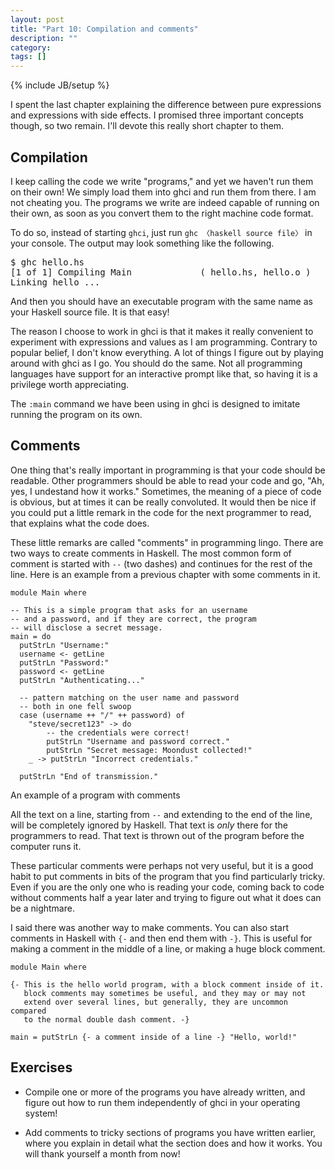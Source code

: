 ```yaml
---
layout: post
title: "Part 10: Compilation and comments"
description: ""
category:
tags: []
---
```

{% include JB/setup %}

I spent the last chapter explaining the difference between pure expressions and expressions with side effects. I promised three important concepts though, so two remain. I'll devote this really short chapter to them.



Compilation
-----------

I keep calling the code we write "programs," and yet we haven't run them on their own! We simply load them into <abbr>ghc</abbr>i and run them from there. I am not cheating you. The programs we write are indeed capable of running on their own, as soon as you convert them to the right machine code format.

To do so, instead of starting `ghci`, just run `ghc 〈haskell source file〉` in your console. The output may look something like the following.

<pre>$ ghc hello.hs
[1 of 1] Compiling Main             ( hello.hs, hello.o )
Linking hello ...</pre>

And then you should have an executable program with the same name as your Haskell source file. It is that easy!

The reason I choose to work in <abbr>ghc</abbr>i is that it makes it really convenient to experiment with expressions and values as I am programming. Contrary to popular belief, I don't know everything. A lot of things I figure out by playing around with <abbr>ghc</abbr>i as I go. You should do the same. Not all programming languages have support for an interactive prompt like that, so having it is a privilege worth appreciating.

The `:main` command we have been using in <abbr>ghc</abbr>i is designed to imitate running the program on its own.



Comments
--------

One thing that's really important in programming is that your code should be readable. Other programmers should be able to read your code and go, "Ah, yes, I undestand how it works." Sometimes, the meaning of a piece of code is obvious, but at times it can be really convoluted. It would then be nice if you could put a little remark in the code for the next programmer to read, that explains what the code does.

These little remarks are called "comments" in programming lingo. There are two ways to create comments in Haskell. The most common form of comment is started with `--` (two dashes) and continues for the rest of the line. Here is an example from a previous chapter with some comments in it.

    module Main where

    -- This is a simple program that asks for an username
    -- and a password, and if they are correct, the program
    -- will disclose a secret message.
    main = do
      putStrLn "Username:"
      username <- getLine
      putStrLn "Password:"
      password <- getLine
      putStrLn "Authenticating..."

      -- pattern matching on the user name and password
      -- both in one fell swoop
      case (username ++ "/" ++ password) of
        "steve/secret123" -> do
            -- the credentials were correct!
            putStrLn "Username and password correct."
            putStrLn "Secret message: Moondust collected!"
        _ -> putStrLn "Incorrect credentials."

      putStrLn "End of transmission."
<div class="label">An example of a program with comments</div>

All the text on a line, starting from `--` and extending to the end of the line, will be completely ignored by Haskell. That text is *only* there for the programmers to read. That text is thrown out of the program before the computer runs it.

These particular comments were perhaps not very useful, but it is a good habit to put comments in bits of the program that you find particularly tricky. Even if you are the only one who is reading your code, coming back to code without comments half a year later and trying to figure out what it does can be a nightmare.

I said there was another way to make comments. You can also start comments in Haskell with `{-` and then end them with `-}`. This is useful for making a comment in the middle of a line, or making a huge block comment.

    module Main where

    {- This is the hello world program, with a block comment inside of it.
       block comments may sometimes be useful, and they may or may not
       extend over several lines, but generally, they are uncommon compared
       to the normal double dash comment. -}

    main = putStrLn {- a comment inside of a line -} "Hello, world!"



Exercises
---------

 *  Compile one or more of the programs you have already written, and figure out how to run them independently of <abbr>ghc</abbr>i in your operating system!

 *  Add comments to tricky sections of programs you have written earlier, where you explain in detail what the section does and how it works. You will thank yourself a month from now!
